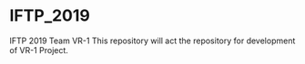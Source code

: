 # IFTP_2019
IFTP 2019 Team VR-1
This repository will act the repository for development of VR-1 Project. 
